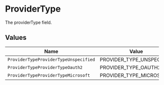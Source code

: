 # ProviderType

The providerType field.


## Values

| Name                                  | Value                                 |
| ------------------------------------- | ------------------------------------- |
| `ProviderTypeProviderTypeUnspecified` | PROVIDER_TYPE_UNSPECIFIED             |
| `ProviderTypeProviderTypeOauth2`      | PROVIDER_TYPE_OAUTH2                  |
| `ProviderTypeProviderTypeMicrosoft`   | PROVIDER_TYPE_MICROSOFT               |